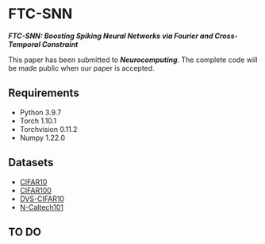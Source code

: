# FTC-SNN
***FTC-SNN: Boosting Spiking Neural Networks via Fourier and Cross-Temporal Constraint***



This paper has been submitted to ***Neurocomputing***. The complete code will be made public when our paper is accepted.


## Requirements
*  Python 3.9.7
*  Torch 1.10.1
*  Torchvision 0.11.2
*  Numpy 1.22.0


## Datasets
*  [CIFAR10](http://www.cs.toronto.edu/~kriz/cifar.html) 
*  [CIFAR100](http://www.cs.toronto.edu/~kriz/cifar.html)
*  [DVS-CIFAR10](https://figshare.com/s/d03a91081824536f12a8)
*  [N-Caltech101](https://www.garrickorchard.com/datasets/n-caltech101)

## TO DO



